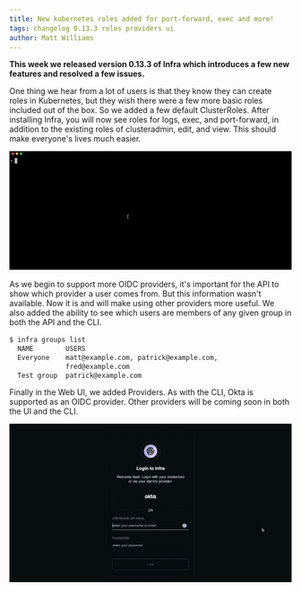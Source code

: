```yaml
---
title: New kubernetes roles added for port-forward, exec and more!
tags: changelog 0.13.3 roles providers ui
author: Matt Williams
---
```


**This week we released version 0.13.3 of Infra which introduces a few new features and resolved a few issues.**

One thing we hear from a lot of users is that they know they can create roles in Kubernetes, but they wish there were a few more basic roles included out of the box. So we added a few default ClusterRoles. After installing Infra, you will now see roles for logs, exec, and port-forward, in addition to the existing roles of clusteradmin, edit, and view. This should make everyone's lives much easier.

![new roles in infra on k8s](/assets/img/changelog-13.3-roles.gif)

As we begin to support more OIDC providers, it's important for the API to show which provider a user comes from. But this information wasn't available. Now it is and will make using other providers more useful. We also added the ability to see which users are members of any given group in both the API and the CLI.

```
$ infra groups list
  NAME        USERS
  Everyone    matt@example.com, patrick@example.com,
              fred@example.com
  Test group  patrick@example.com
```

Finally in the Web UI, we added Providers. As with the CLI, Okta is supported as an OIDC provider. Other providers will be coming soon in both the UI and the CLI.

![providers in the ui](/assets/img/changelog-13.3-provider-in-ui.gif)
